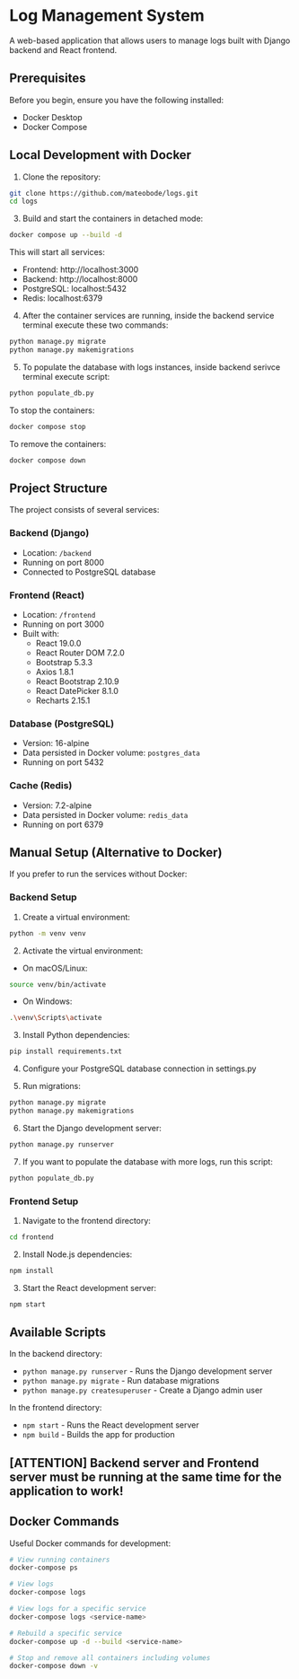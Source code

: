 # Log Management System

A web-based application that allows users to manage logs built with Django backend and React frontend.

## Prerequisites

Before you begin, ensure you have the following installed:
- Docker Desktop
- Docker Compose

## Local Development with Docker

1. Clone the repository:
```bash
git clone https://github.com/mateobode/logs.git
cd logs
```

3. Build and start the containers in detached mode:
```bash
docker compose up --build -d
```

This will start all services:
- Frontend: http://localhost:3000
- Backend: http://localhost:8000
- PostgreSQL: localhost:5432
- Redis: localhost:6379

4. After the container services are running, inside the backend service terminal execute these two commands:
```bash
python manage.py migrate
python manage.py makemigrations
```

5. To populate the database with logs instances, inside backend serivce terminal execute script:
```bash
python populate_db.py
```

To stop the containers:
```bash
docker compose stop
```

To remove the containers:
```bash
docker compose down
```

## Project Structure

The project consists of several services:

### Backend (Django)
- Location: `/backend`
- Running on port 8000
- Connected to PostgreSQL database

### Frontend (React)
- Location: `/frontend`
- Running on port 3000
- Built with:
  - React 19.0.0
  - React Router DOM 7.2.0
  - Bootstrap 5.3.3
  - Axios 1.8.1
  - React Bootstrap 2.10.9
  - React DatePicker 8.1.0
  - Recharts 2.15.1

### Database (PostgreSQL)
- Version: 16-alpine
- Data persisted in Docker volume: `postgres_data`
- Running on port 5432

### Cache (Redis)
- Version: 7.2-alpine
- Data persisted in Docker volume: `redis_data`
- Running on port 6379

## Manual Setup (Alternative to Docker)

If you prefer to run the services without Docker:

### Backend Setup

1. Create a virtual environment:
```bash
python -m venv venv
```

2. Activate the virtual environment:
- On macOS/Linux:
```bash
source venv/bin/activate
```
- On Windows:
```bash
.\venv\Scripts\activate
```

3. Install Python dependencies:
```bash
pip install requirements.txt
```

4. Configure your PostgreSQL database connection in settings.py

5. Run migrations:
```bash
python manage.py migrate
python manage.py makemigrations
```

6. Start the Django development server:
```bash
python manage.py runserver
```
7. If you want to populate the database with more logs, run this script:
```bash
python populate_db.py
```

### Frontend Setup

1. Navigate to the frontend directory:
```bash
cd frontend
```

2. Install Node.js dependencies:
```bash
npm install
```

3. Start the React development server:
```bash
npm start
```

## Available Scripts

In the backend directory:
- `python manage.py runserver` - Runs the Django development server
- `python manage.py migrate` - Run database migrations
- `python manage.py createsuperuser` - Create a Django admin user

In the frontend directory:
- `npm start` - Runs the React development server
- `npm build` - Builds the app for production

## [ATTENTION] Backend server and Frontend server must be running at the same time for the application to work!

## Docker Commands

Useful Docker commands for development:

```bash
# View running containers
docker-compose ps

# View logs
docker-compose logs

# View logs for a specific service
docker-compose logs <service-name>

# Rebuild a specific service
docker-compose up -d --build <service-name>

# Stop and remove all containers including volumes
docker-compose down -v
```

